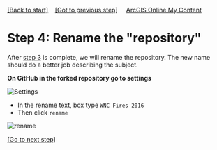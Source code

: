 [[Back to start]](github.md)&nbsp;&nbsp;&nbsp;&nbsp;[[Got to previous step]](GitHub_step3.md)
&nbsp;&nbsp;&nbsp;&nbsp;[ArcGIS Online My Content](http://www.arcgis.com/home/content.html)

# Step 4: Rename the "repository"

After [step 3](GitHub_step3.md) is complete, we will rename the repository.  The new name should do a better job describing the subject.

**On GitHub in the forked repository go to settings**

![Settings](https://docs.google.com/uc?id=0BykF_bN9fsvIU0hBWE52ZTBjWUE)

- In the rename text, box type `WNC Fires 2016`
- Then click `rename`

![rename](https://docs.google.com/uc?id=0BykF_bN9fsvIcjBCVFlqZUlsZzg)


[[Go to next step]](GitHub_step5.md)

